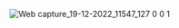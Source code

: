 ![Web capture_19-12-2022_11547_127 0 0 1](https://user-images.githubusercontent.com/72437985/208316272-a0625d57-3110-4e59-931a-467f509be489.jpeg)
